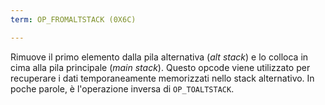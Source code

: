 ```yaml
---
term: OP_FROMALTSTACK (0X6C)

---
```

Rimuove il primo elemento dalla pila alternativa (*alt stack*) e lo colloca in cima alla pila principale (*main stack*). Questo opcode viene utilizzato per recuperare i dati temporaneamente memorizzati nello stack alternativo. In poche parole, è l'operazione inversa di `OP_TOALTSTACK`.